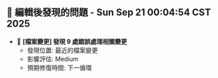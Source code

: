 ## 🚨 編輯後發現的問題 - Sun Sep 21 00:04:54 CST 2025

- 🔄 **[檔案變更] 發現        9 處錯誤處理相關變更**
  - 發現位置: 最近的檔案變更
  - 影響評估: Medium
  - 預期修復時間: 下一循環

